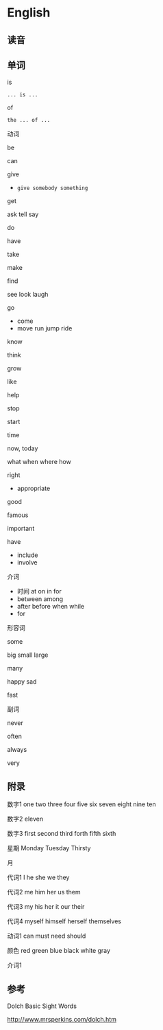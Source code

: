 # English

## 读音



## 单词

is

`... is ...` 



of

`the ... of ...`

动词

be

can

give

+ `give somebody something`

get

ask tell say

do

have

take

make

find

see look laugh

go

+ come
+ move run jump ride

know

think

grow

like

help

stop

start

time

now, today



what when where how



right

+ appropriate

good

famous

important

have

+ include
+ involve

介词

+ 时间 at on in for
+ between among
+ after before when while
+ for

形容词

some

big small large

many

happy sad

fast

副词

never

often

always

very



## 附录

数字1 one two three four five six seven eight nine ten

数字2 eleven

数字3 first second third forth fifth sixth

星期 Monday Tuesday Thirsty 

月 

代词1 I he she we they

代词2 me him her us them

代词3 my his her it our their

代词4 myself himself herself themselves

动词1 can must need should

颜色 red green blue black white gray

介词1 



## 参考

Dolch Basic Sight Words 

http://www.mrsperkins.com/dolch.htm